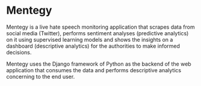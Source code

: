 # Mentegy
Mentegy is a live hate speech monitoring application that scrapes data from social media (Twitter), performs sentiment analyses (predictive analytics) on it using supervised learning models and shows the insights on a dashboard (descriptive analytics) for the authorities to make informed decisions.

Mentegy uses the Django framework of Python as the backend of the web application
that consumes the data and performs descriptive analytics concerning to the end user.
